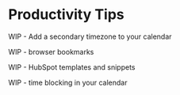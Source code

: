 # Productivity Tips

WIP - Add a secondary timezone to your calendar

WIP - browser bookmarks

WIP - HubSpot templates and snippets

WIP - time blocking in your calendar
